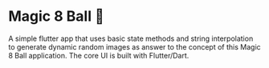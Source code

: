 # Magic 8 Ball 🎱

A simple flutter app that uses basic state methods and string interpolation to generate dynamic random images as answer to the concept of this Magic 8 Ball application. The core UI is built with Flutter/Dart.

